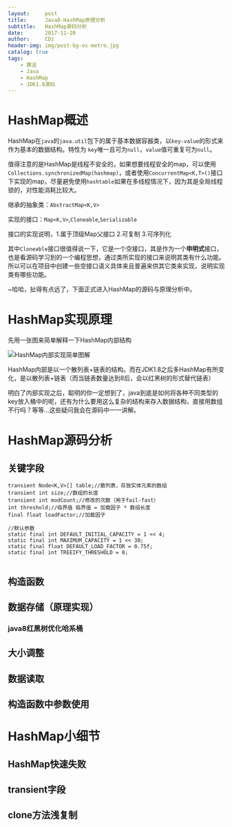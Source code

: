 ```yaml
---
layout:     post
title:      Java8-HashMap原理分析
subtitle:   HashMap源码分析
date:       2017-11-20
author:     CDz
header-img: img/post-bg-os-metro.jpg
catalog: true
tags:
    - 算法
    - Java
    - HashMap
    - JDK1.8源码
---
```

# HashMap概述
HashMap在`java`的`java.util`包下的属于基本数据容器类，以`key-value`的形式来作为基本的数据结构。特性为 `key`唯一且可为`null`，`value`值可重复可为`null`。

值得注意的是HashMap是线程不安全的，如果想要线程安全的map，可以使用`Collections.synchronizedMap(hashmap)`，或者使用`ConcurrentMap<K,T>()`接口下实现的map，尽量避免使用`hashtable`如果在多线程情况下，因为其是全局线程锁的，对性能消耗比较大。

继承的抽象类：`AbstractMap<K,V>`

实现的接口：`Map<K,V>`,`Cloneable`,`Serializable`

接口的实现说明，1.属于顶级Map父接口 2.可复制 3.可序列化

其中`Cloneable`接口很值得说一下，它是一个空接口，其是作为一个**申明式**接口，也是看源码学习到的一个编程思想，通过类所实现的接口来说明其类有什么功能。所以可以在项目中创建一些空接口语义具体来且普遍来供其它类来实现，说明实现类有哪些功能。

~哈哈，扯得有点远了，下面正式进入HashMap的源码与原理分析中。

# HashMap实现原理
先用一张图来简单解释一下HashMap内部结构

![HashMap内部实现简单图解](http://wx2.sinaimg.cn/large/63d77fe7gy1flup2s4lexj20ir0eeabl.jpg)

HashMap内部是以一个散列表+链表的结构。而在JDK1.8之后多HashMap有所变化，是以散列表+链表（而当链表数量达到8后，会以红黑树的形式替代链表）

明白了内部实现之后，聪明的你一定想到了，java到底是如何将各种不同类型的key放入桶中的呢，还有为什么要用这么复杂的结构来存入数据结构，直接用数组不行吗？等等...这些疑问我会在源码中一一讲解。
# HashMap源码分析
## 关键字段
```
transient Node<K,V>[] table;//散列表，存放实体元素的数组
transient int size;//数组的长度
transient int modCount;//修改的次数（用于fail-fast）
int threshold;//临界值 临界值 = 加载因子 * 数组长度
final float loadFactor;//加载因子 

//默认参数
static final int DEFAULT_INITIAL_CAPACITY = 1 << 4; 
static final int MAXIMUM_CAPACITY = 1 << 30;
static final float DEFAULT_LOAD_FACTOR = 0.75f;
static final int TREEIFY_THRESHOLD = 8;


```
## 构造函数

## 数据存储（原理实现）

### java8红黑树优化哈系桶

## 大小调整

## 数据读取

## 构造函数中参数使用

# HashMap小细节

## HashMap快速失败

## transient字段

## clone方法浅复制